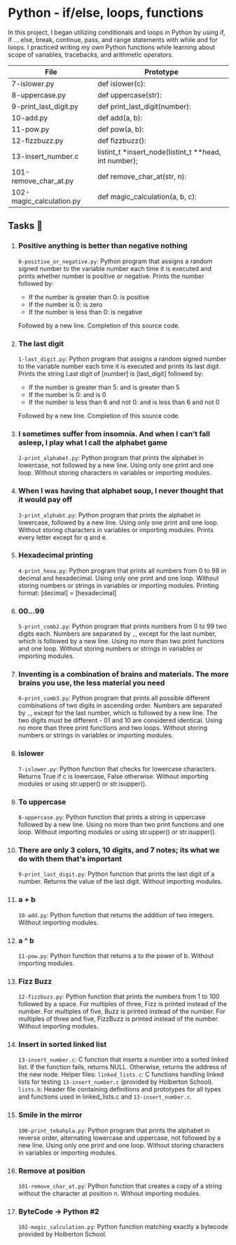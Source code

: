  <h1>Python - if/else, loops, functions</h1>
    <p>In this project, I began utilizing conditionals and loops in Python by using if, if ... else, break, continue, pass, and range statements with while and for loops. I practiced writing my own Python functions while learning about scope of variables, tracebacks, and arithmetic operators.</p>
    <table>
        <thead>
            <tr>
                <th>File</th>
                <th>Prototype</th>
            </tr>
        </thead>
        <tbody>
            <tr>
                <td>7-islower.py</td>
                <td>def islower(c):</td>
            </tr>
            <tr>
                <td>8-uppercase.py</td>
                <td>def uppercase(str):</td>
            </tr>
            <tr>
                <td>9-print_last_digit.py</td>
                <td>def print_last_digit(number):</td>
            </tr>
            <tr>
                <td>10-add.py</td>
                <td>def add(a, b):</td>
            </tr>
            <tr>
                <td>11-pow.py</td>
                <td>def pow(a, b):</td>
            </tr>
            <tr>
                <td>12-fizzbuzz.py</td>
                <td>def fizzbuzz():</td>
            </tr>
            <tr>
                <td>13-insert_number.c</td>
                <td>listint_t *insert_node(listint_t **head, int number);</td>
            </tr>
            <tr>
                <td>101-remove_char_at.py</td>
                <td>def remove_char_at(str, n):</td>
            </tr>
            <tr>
                <td>102-magic_calculation.py</td>
                <td>def magic_calculation(a, b, c):</td>
            </tr>
        </tbody>
    </table>
    <h2>Tasks 📃</h2>
    <ol>
        <li>
            <h3>Positive anything is better than negative nothing</h3>
            <p><code>0-positive_or_negative.py</code>: Python program that assigns a random signed number to the variable number each time it is executed and prints whether number is positive or negative. Prints the number followed by:</p>
            <ul>
                <li>If the number is greater than 0: is positive</li>
                <li>If the number is 0: is zero</li>
                <li>If the number is less than 0: is negative</li>
            </ul>
            <p>Followed by a new line. Completion of this source code.</p>
        </li>
        <li>
            <h3>The last digit</h3>
            <p><code>1-last_digit.py</code>: Python program that assigns a random signed number to the variable number each time it is executed and prints its last digit. Prints the string Last digit of [number] is [last_digit] followed by:</p>
            <ul>
                <li>If the number is greater than 5: and is greater than 5</li>
                <li>If the number is 0: and is 0</li>
                <li>If the number is less than 6 and not 0: and is less than 6 and not 0</li>
            </ul>
            <p>Followed by a new line. Completion of this source code.</p>
        </li>
        <li>
            <h3>I sometimes suffer from insomnia. And when I can't fall asleep, I play what I call the alphabet game</h3>
            <p><code>2-print_alphabet.py</code>: Python program that prints the alphabet in lowercase, not followed by a new line. Using only one print and one loop. Without storing characters in variables or importing modules.</p>
        </li>
        <li>
            <h3>When I was having that alphabet soup, I never thought that it would pay off</h3>
            <p><code>3-print_alphabt.py</code>: Python program that prints the alphabet in lowercase, followed by a new line. Using only one print and one loop. Without storing characters in variables or importing modules. Prints every letter except for q and e.</p>
        </li>
        <li>
            <h3>Hexadecimal printing</h3>
            <p><code>4-print_hexa.py</code>: Python program that prints all numbers from 0 to 98 in decimal and hexadecimal. Using only one print and one loop. Without storing numbers or strings in variables or importing modules. Printing format: [decimal] = [hexadecimal]</p>
        </li>
        <li>
            <h3>00...99</h3>
            <p><code>5-print_comb2.py</code>: Python program that prints numbers from 0 to 99 two digits each. Numbers are separated by <code>,</code>, except for the last number, which is followed by a new line. Using no more than two print functions and one loop. Without storing numbers or strings in variables or importing modules.</p>
        </li>
        <li>
            <h3>Inventing is a combination of brains and materials. The more brains you use, the less material you need</h3>
            <p><code>6-print_comb3.py</code>: Python program that prints all possible different combinations of two digits in ascending order. Numbers are separated by <code>,</code>, except for the last number, which is followed by a new line. The two digits must be different - 01 and 10 are considered identical. Using no more than three print functions and two loops. Without storing numbers or strings in variables or importing modules.</p>
        </li>
        <li>
            <h3>islower</h3>
            <p><code>7-islower.py</code>: Python function that checks for lowercase characters. Returns True if c is lowercase, False otherwise. Without importing modules or using str.upper() or str.isupper().</p>
        </li>
        <li>
            <h3>To uppercase</h3>
            <p><code>8-uppercase.py</code>: Python function that prints a string in uppercase followed by a new line. Using no more than two print functions and one loop. Without importing modules or using str.upper() or str.isupper().</p>
        </li>
        <li>
            <h3>There are only 3 colors, 10 digits, and 7 notes; its what we do with them that's important</h3>
            <p><code>9-print_last_digit.py</code>: Python function that prints the last digit of a number. Returns the value of the last digit. Without importing modules.</p>
        </li>
        <li>
            <h3>a + b</h3>
            <p><code>10-add.py</code>: Python function that returns the addition of two integers. Without importing modules.</p>
        </li>
        <li>
            <h3>a ^ b</h3>
            <p><code>11-pow.py</code>: Python function that returns a to the power of b. Without importing modules.</p>
        </li>
        <li>
            <h3>Fizz Buzz</h3>
            <p><code>12-fizzbuzz.py</code>: Python function that prints the numbers from 1 to 100 followed by a space. For multiples of three, Fizz is printed instead of the number. For multiples of five, Buzz is printed instead of the number. For multiples of three and five, FizzBuzz is printed instead of the number. Without importing modules.</p>
        </li>
        <li>
            <h3>Insert in sorted linked list</h3>
            <p><code>13-insert_number.c</code>: C function that inserts a number into a sorted linked list. If the function fails, returns NULL. Otherwise, returns the address of the new node. Helper files: <code>linked_lists.c</code>: C functions handling linked lists for testing <code>13-insert_number.c</code> (provided by Holberton School). <code>lists.h</code>: Header file containing definitions and prototypes for all types and functions used in linked_lists.c and <code>13-insert_number.c</code>.</p>
        </li>
        <li>
            <h3>Smile in the mirror</h3>
            <p><code>100-print_tebahpla.py</code>: Python program that prints the alphabet in reverse order, alternating lowercase and uppercase, not followed by a new line. Using only one print and one loop. Without storing characters in variables or importing modules.</p>
        </li>
        <li>
            <h3>Remove at position</h3>
            <p><code>101-remove_char_at.py</code>: Python function that creates a copy of a string without the character at position n. Without importing modules.</p>
        </li>
        <li>
            <h3>ByteCode -&gt; Python #2</h3>
            <p><code>102-magic_calculation.py</code>: Python function matching exactly a bytecode provided by Holberton School.</p>
        </li>
    </ol>
